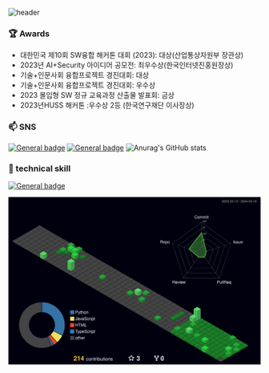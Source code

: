 ![header](https://capsule-render.vercel.app/api?type=rounded&color=timeGradient&text=Welcome%20to%20TAKA's%20GitHub%20👋&animation=twinkling&fontSize=40&fontAlignY=50&fontAlign=50&height=180)

### 🏆 Awards

- 대한민국 제10회 SW융합 해커톤 대회 (2023): 대상(산업통상자원부 장관상)
- 2023년 AI+Security 아이디어 공모전: 최우수상(한국인터넷진홍원장상)
- 기술+인문사회 융합프로젝트 경진대회: 대상
- 기술+인문사회 융합프로젝트 경진대회: 우수상
- 2023 몰입형 SW 정규 교육과정 산출물 발표회: 금상
- 2023년HUSS 해커톤 :우수상 2등 (한국연구재단 이사장상)
  
### 📫 SNS

[![General badge](https://img.shields.io/badge/Instagram-E4405F?style=for-the-badge&logo=instagram&logoColor=white)](https://www.instagram.com/0907_taka.py/)
[![General badge](https://img.shields.io/badge/Gmail-D14836?style=for-the-badge&logo=gmail&logoColor=white)](mailto:taka20030902@gmail.com)
![Anurag's GitHub stats](https://img.shields.io/badge/PayPal-00457C?style=for-the-badge&logo=paypal&logoColor=white)

### 🌟 technical skill
[![General badge](https://img.shields.io/badge/Python-3776AB?style=for-the-badge&logo=python&logoColor=white)]()

<!-- "![](https://github-readme-stats.vercel.app/api?username=takaaaaaan&show_icons=true&theme=transparent) -->

![](./profile-3d-contrib/profile-night-green.svg)

<!-- [![Typing SVG](https://readme-typing-svg.herokuapp.com?font=Rubik+Broken+Fax&size=65&pause=1000&background=0D1117&vCenter=true&random=true&width=550&height=72&lines=The+Blue+Ocean)](https://git.io/typing-svg) -->
